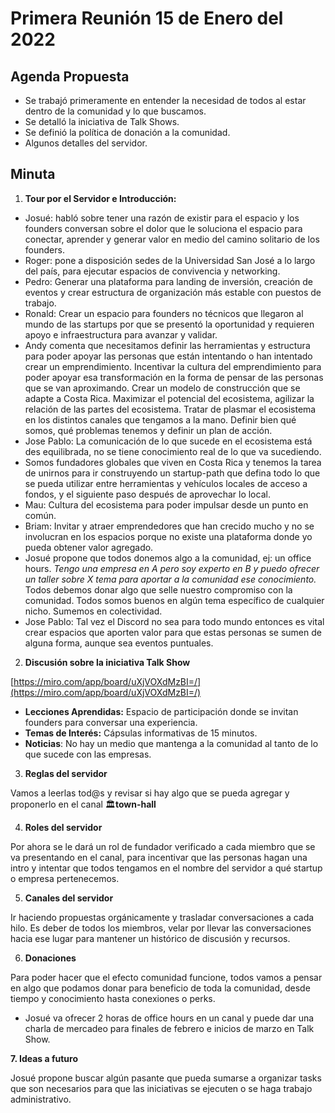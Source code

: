 # Primera Reunión 15 de Enero del 2022

## **Agenda** Propuesta

- Se trabajó primeramente en entender la necesidad de todos al estar dentro de la comunidad y lo que buscamos.
- Se detalló la iniciativa de Talk Shows.
- Se definió la política de donación a la comunidad.
- Algunos detalles del servidor.

## **Minuta**

1. **Tour por el Servidor e Introducción:** 
- Josué: habló sobre tener una razón de existir para el espacio y los founders conversan sobre el dolor que le soluciona el espacio para conectar, aprender y generar valor en medio del camino solitario de los founders.
- Roger: pone a disposición sedes de la Universidad San José a lo largo del país, para ejecutar espacios de convivencia y networking.
- Pedro: Generar una plataforma para landing de inversión, creación de eventos y crear estructura de organización más estable con puestos de trabajo.
- Ronald: Crear un espacio para founders no técnicos que llegaron al mundo de las startups por que se presentó la oportunidad y requieren apoyo e infraestructura para avanzar y validar.
- Andy comenta que necesitamos definir las herramientas y estructura para poder apoyar las personas que están intentando o han intentado crear un emprendimiento. Incentivar la cultura del emprendimiento para poder apoyar esa transformación en la forma de pensar de las personas que se van aproximando. Crear un modelo de construcción que se adapte a Costa Rica. Maximizar el potencial del ecosistema, agilizar la relación de las partes del ecosistema. Tratar de plasmar el ecosistema en los distintos canales que tengamos a la mano. Definir bien qué somos, qué problemas tenemos y definir un plan de acción.
- Jose Pablo: La comunicación de lo que sucede en el ecosistema está des equilibrada, no se tiene conocimiento real de lo que va sucediendo.
- Somos fundadores globales que viven en Costa Rica y tenemos la tarea de unirnos para ir construyendo un startup-path que defina todo lo que se pueda utilizar entre herramientas y vehículos locales de acceso a fondos, y el siguiente paso después de aprovechar lo local.
- Mau: Cultura del ecosistema para poder impulsar desde un punto en común.
- Briam: Invitar y atraer emprendedores que han crecido mucho y no se involucran en los espacios porque no existe una plataforma donde yo pueda obtener valor agregado.
- Josué propone que todos donemos algo a la comunidad, ej: un office hours. *Tengo una empresa en A pero soy experto en B y puedo ofrecer un taller sobre X tema para aportar a la comunidad ese conocimiento.* Todos debemos donar algo que selle nuestro compromiso con la comunidad. Todos somos buenos en algún tema específico de cualquier nicho. Sumemos en colectividad.
- Jose Pablo: Tal vez el Discord no sea para todo mundo entonces es vital crear espacios que aporten valor para que estas personas se sumen de alguna forma, aunque sea eventos puntuales.

2. **Discusión sobre la iniciativa Talk Show** 

[https://miro.com/app/board/uXjVOXdMzBI=/](https://miro.com/app/board/uXjVOXdMzBI=/) 

- **Lecciones Aprendidas:** Espacio de participación donde se invitan founders para conversar una experiencia.
- **Temas de Interés:** Cápsulas informativas de 15 minutos.
- **Noticias**: No hay un medio que mantenga a la comunidad al tanto de lo que sucede con las empresas.

3. **Reglas del servidor**

Vamos a leerlas tod@s y revisar si hay algo que se pueda agregar y proponerlo en el canal 🏛**town-hall**

4. **Roles del servidor**

Por ahora se le dará un rol de fundador verificado a cada miembro que se va presentando en el canal, para incentivar que las personas hagan una intro y intentar que todos tengamos en el nombre del servidor a qué startup o empresa pertenecemos. 

5. **Canales del servidor**

Ir haciendo propuestas orgánicamente y trasladar conversaciones a cada hilo. Es deber de todos los miembros, velar por llevar las conversaciones hacia ese lugar para mantener un histórico de discusión y recursos. 

6. **Donaciones** 

Para poder hacer que el efecto comunidad funcione, todos vamos a pensar en algo que podamos donar para beneficio de toda la comunidad, desde tiempo y conocimiento hasta conexiones o perks.

- Josué va ofrecer 2 horas de office hours en un canal y puede dar una charla de mercadeo para finales de febrero e inicios de marzo en Talk Show.

**7. Ideas a futuro**

Josué propone buscar algún pasante que pueda sumarse a organizar tasks que son necesarios para que las iniciativas se ejecuten o se haga trabajo administrativo.

